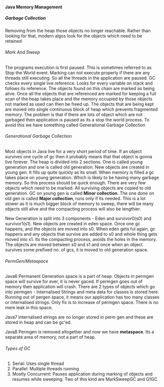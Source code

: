 #### Java Memory Management

##### Garbage Collection

Removing from the heap those objects no longer reachable. Rather than looking for that, modern algos look for the objects which need to be retained 

###### Mark And Sweep

The programs execution is first paused. This is sometimes referred to as Stop the World event. Marking can 
not execute properly if there are any threads still executing. So all the threads in the application are paused. 
GC checks every single live reference. Looks for every variable on stack and follows its reference. The objects 
found on this chain are marked as being alive. Once all the objects that are referenced are marked for keeping a 
full scan of the heap takes place and the memory occupied by those objects not marked as used can then be freed up.
The objects that are being kept are moved into single continuous block of heap which prevents fragmented memory. 
The problem is that if there are lots of object which are not garbaged then application is paused as its a stop 
the world process.
To avoid this we have something called Generational Garbage Collection

###### Generational Garbage Collection

Most objects in Java live for a very short period of time. If an object survives one cycle of gc then it probably
means that that object is gonna live forever. The heap is divided into 2 sections. One is called young generation and 
one is called old generation. New objects are created in young gen. It fills up quite quickly as its small. When memory
is filled a gc takes place on young generation. Which is likely to be having many garbage memory. So this process should 
be quick enough. There are very few objects which need to be marked. All surviving objects are copied to old generation.
GC on young gen is called **Minor collection**. The one done on old gen is called **Major collection**, runs only if its needed.
This is a lot slower as it is much bigger block of memory to sweep, there will be many objects still alive and the compacting
process will also be lengthier.

New Generation is split into 3 components - Eden and survivor0(s0) and survivor1(s1). New objects are created in eden space. Once one gc 
happens, and the objects are moved into s0. When eden gets ful again, gc happens and any objects that survive are added to s0 and whole thing
gets moved into s1. Its the compacting process, avoids the holes in the memory. The objects are moved between s0 and s1 and once when an object
survives some prefixed no. of gcs, it is moved to old generation space.

###### PermGen/Metaspace
Java6
Permanent Generation space is a part of heap. Objects in permgen space will survive for ever, it is never gaced. If permgen goes out of memory then
application will crash. There are 2 types of objects which go into permgen - Internalised Strings and meta data for classes is stored here.
Running out of pergen space, it means our application has too many classes or internalised strings. Only fix is to increase of permgen space. There is no
mem leak in this space. 

Java7 
Internalised strings are no longer stored in perm gen and these are stored in heap and can be gc'ed.

Java8
Permgen is removed altogether and now we have **metaspace**. Its a separate area of memory, not a part of heap.

###### Types of GC

1. Serial: Uses single thread
2. Parallel: Multiple threads running
3. Mostly Concurrent:  Pauses application during marking of objects and resumes while sweeping. Two of this kind are MarkSweepGC and G1GC